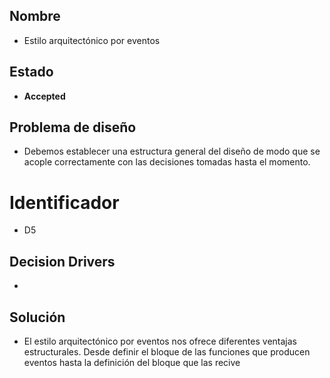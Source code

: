 
## Nombre
* Estilo arquitectónico por eventos

## Estado
* **Accepted**

## Problema de diseño 

* Debemos establecer una estructura general del diseño de modo que se acople correctamente con las decisiones tomadas hasta el momento.

# Identificador 

* D5

## Decision Drivers
* 

## Solución 
* El estilo arquitectónico por eventos nos ofrece diferentes ventajas estructurales. Desde definir el bloque de las funciones que producen eventos hasta la definición del bloque que las recive

